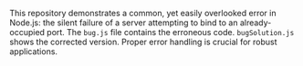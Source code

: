 This repository demonstrates a common, yet easily overlooked error in Node.js: the silent failure of a server attempting to bind to an already-occupied port.  The `bug.js` file contains the erroneous code. `bugSolution.js` shows the corrected version.  Proper error handling is crucial for robust applications.
